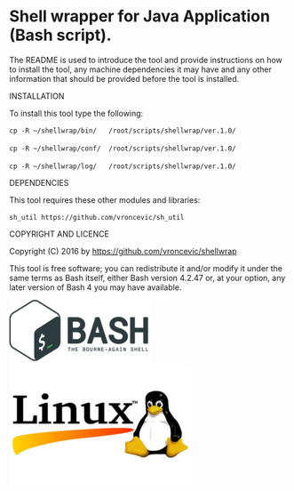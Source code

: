 Shell wrapper for Java Application (Bash script).
================================================================================
The README is used to introduce the tool and provide instructions on
how to install the tool, any machine dependencies it may have and any
other information that should be provided before the tool is installed.

INSTALLATION

To install this tool type the following:

	cp -R ~/shellwrap/bin/   /root/scripts/shellwrap/ver.1.0/

	cp -R ~/shellwrap/conf/  /root/scripts/shellwrap/ver.1.0/

	cp -R ~/shellwrap/log/   /root/scripts/shellwrap/ver.1.0/


DEPENDENCIES

This tool requires these other modules and libraries:

	sh_util https://github.com/vroncevic/sh_util

COPYRIGHT AND LICENCE

Copyright (C) 2016 by https://github.com/vroncevic/shellwrap

This tool is free software; you can redistribute it and/or modify
it under the same terms as Bash itself, either Bash version 4.2.47 or,
at your option, any later version of Bash 4 you may have available.

![alt tag](https://raw.githubusercontent.com/vroncevic/shellwrap/master/bash_logo.png)
![alt tag](https://raw.githubusercontent.com/vroncevic/shellwrap/master/linux_logo.jpg)

